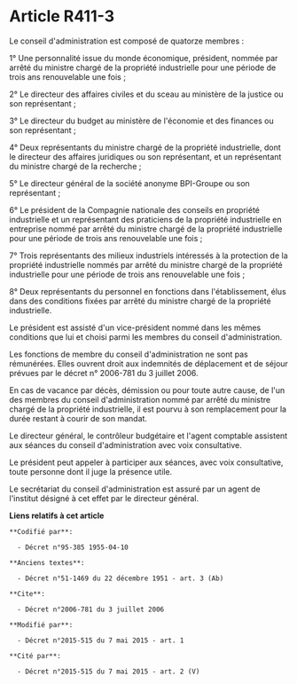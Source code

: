 # Article R411-3

Le conseil d'administration est composé de quatorze membres : 

1° Une personnalité issue du monde économique, président, nommée par arrêté du ministre chargé de la propriété industrielle
pour une période de trois ans renouvelable une fois ; 

2° Le directeur des affaires civiles et du sceau au ministère de la justice ou son représentant ; 

3° Le directeur du budget au ministère de l'économie et des finances ou son représentant ; 

4° Deux représentants du ministre chargé de la propriété industrielle, dont le directeur des affaires juridiques ou son
représentant, et un représentant du ministre chargé de la recherche ; 

5° Le directeur général de la société anonyme BPI-Groupe ou son représentant ; 

6° Le président de la Compagnie nationale des conseils en propriété industrielle et un représentant des praticiens de la
propriété industrielle en entreprise nommé par arrêté du ministre chargé de la propriété industrielle pour une période de
trois ans renouvelable une fois ; 

7° Trois représentants des milieux industriels intéressés à la protection de la propriété industrielle nommés par arrêté du
ministre chargé de la propriété industrielle pour une période de trois ans renouvelable une fois ; 

8° Deux représentants du personnel en fonctions dans l'établissement, élus dans des conditions fixées par arrêté du ministre
chargé de la propriété industrielle. 

Le président est assisté d'un vice-président nommé dans les mêmes conditions que lui et choisi parmi les membres du conseil
d'administration. 

Les fonctions de membre du conseil d'administration ne sont pas rémunérées. Elles ouvrent droit aux indemnités de déplacement
et de séjour prévues par le décret n° 2006-781 du 3 juillet 2006. 

En cas de vacance par décès, démission ou pour toute autre cause, de l'un des membres du conseil d'administration nommé par
arrêté du ministre chargé de la propriété industrielle, il est pourvu à son remplacement pour la durée restant à courir de
son mandat.

Le directeur général, le contrôleur budgétaire et l'agent comptable assistent aux séances du conseil d'administration avec
voix consultative. 

Le président peut appeler à participer aux séances, avec voix consultative, toute personne dont il juge la présence utile. 

Le secrétariat du conseil d'administration est assuré par un agent de l'institut désigné à cet effet par le directeur
général.

**Liens relatifs à cet article**

	**Codifié par**:

	  - Décret n°95-385 1955-04-10

	**Anciens textes**:

	  - Décret n°51-1469 du 22 décembre 1951 - art. 3 (Ab)

	**Cite**:

	  - Décret n°2006-781 du 3 juillet 2006

	**Modifié par**:

	  - Décret n°2015-515 du 7 mai 2015 - art. 1

	**Cité par**:

	  - Décret n°2015-515 du 7 mai 2015 - art. 2 (V)
